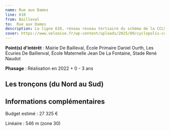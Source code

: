 ```yaml
---
name: Rue aux Dames
line: 610
from: Bailleval
to:  Rue aux Dames 
description: La ligne 610, réseau reseau tertiaire du schéma de la CCLVD (tronçon 10) concerne Bailleval - Rue aux Dames
cover: https://www.velooise.fr/wp-content/uploads/2025/09/cyclopolis-cclvd-10.jpg
---
```


**Point(s) d'intérêt** : Mairie De Bailleval, École Primaire Daniel Ourth, Les Écuries De Baillenval, École Maternelle Jean De La Fontaine, Stade René Naudot

**Phasage** : Réalisation en 2022 + 0 - 3 ans

## Les tronçons (du Nord au Sud)

## Informations complémentaires

Budget estimé :  27 325 € 

Linéaire : 546 m (zone 30)

